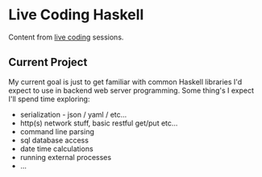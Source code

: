 # Live Coding Haskell

Content from [live coding](https://www.livecoding.tv/mgreenly/) sessions.

## Current Project

My current goal is just to get familiar with common Haskell libraries I'd expect
to use in backend web server programming.  Some thing's I expect I'll spend
time exploring:

  * serialization - json / yaml / etc...
  * http(s) network stuff, basic restful get/put etc...
  * command line parsing
  * sql database access
  * date time calculations
  * running external processes
  * ...

